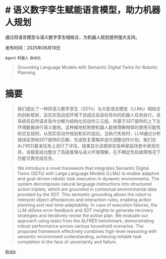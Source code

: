 # # 语义数字孪生赋能语言模型，助力机器人规划
通过将语言模型与语义数字孪生相结合，为机器人规划提供强大支持。

发布时间：2025年06月19日

`Agent` `机器人` `自动化`

> Grounding Language Models with Semantic Digital Twins for Robotic Planning

# 摘要

> 我们提出了一种将语义数字孪生（SDTs）与大型语言模型（LLMs）相结合的创新框架，旨在实现动态环境下自适应且目标导向的机器人任务执行。该系统将自然语言指令分解为结构化的动作三元组，并基于SDT提供的上下文环境数据进行语义接地。这种接地机制使机器人能够理解物体的使用可能性和交互规则，从而实现动作规划和实时适应。当执行失败时，LLM通过分析错误反馈和SDT提供的见解，生成恢复策略并迭代调整动作计划。我们在ALFRED基准任务上进行了评估，结果显示该框架在各种家庭场景中表现优异。该框架成功整合了高级推理与语义环境理解，在不确定性和故障情况下仍能可靠完成任务。

> We introduce a novel framework that integrates Semantic Digital Twins (SDTs) with Large Language Models (LLMs) to enable adaptive and goal-driven robotic task execution in dynamic environments. The system decomposes natural language instructions into structured action triplets, which are grounded in contextual environmental data provided by the SDT. This semantic grounding allows the robot to interpret object affordances and interaction rules, enabling action planning and real-time adaptability. In case of execution failures, the LLM utilizes error feedback and SDT insights to generate recovery strategies and iteratively revise the action plan. We evaluate our approach using tasks from the ALFRED benchmark, demonstrating robust performance across various household scenarios. The proposed framework effectively combines high-level reasoning with semantic environment understanding, achieving reliable task completion in the face of uncertainty and failure.

[Arxiv](https://arxiv.org/abs/2506.16493)